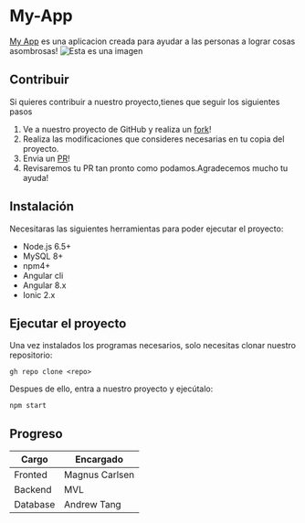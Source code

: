 # My-App
[My App](url) es una aplicacion creada para ayudar a las personas a lograr cosas asombrosas!
![Esta es una imagen](https://preview.redd.it/sk9nb6lgccq31.gif?format=png8&s=4314adede1e763a54cb4b435e3d246da0460d3ae)
## Contribuir
Si quieres contribuir a nuestro proyecto,tienes que seguir los siguientes pasos
1. Ve a nuestro proyecto de GitHub y realiza un [fork](url)!
2. Realiza las modificaciones que consideres necesarias en tu copia del proyecto.
3. Envia un [PR](url)!
4. Revisaremos tu PR tan pronto como podamos.Agradecemos mucho tu ayuda!
## Instalación
Necesitaras las siguientes herramientas para poder ejecutar el proyecto:
- Node.js 6.5+
- MySQL 8+
- npm4+
- Angular cli
- Angular 8.x
- Ionic 2.x
## Ejecutar el proyecto
Una vez instalados los programas necesarios, solo necesitas clonar nuestro repositorio:

`gh repo clone <repo>`

Despues de ello, entra a nuestro proyecto y ejecútalo:

`npm start`

## Progreso
| Cargo  | Encargado |
| ------------- | ------------- |
| Fronted  | Magnus Carlsen  |
| Backend  | MVL  |
| Database  | Andrew Tang  |
